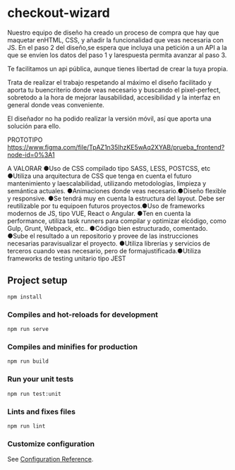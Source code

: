 # checkout-wizard

Nuestro equipo de diseño ha creado un proceso de compra que hay que maquetar enHTML, CSS, y añadir la funcionalidad que veas necesaria con JS. En el paso 2 del diseño,se espera que incluya una petición a un API a la que se envíen los datos del paso 1 y larespuesta permita avanzar al paso 3.

Te facilitamos un api pública, aunque tienes libertad de crear la tuya propia.

Trata de realizar el trabajo respetando al máximo el diseño facilitado y aporta tu buencriterio donde veas necesario y buscando el pixel-perfect, sobretodo a la hora de mejorar lausabilidad, accesibilidad y la interfaz en general donde veas conveniente.

El diseñador no ha podido realizar la versión móvil, así que aporta una solución para ello.

PROTOTIPO
https://www.figma.com/file/TpAZ1n35lhzKE5wAq2XYAB/prueba_frontend?node-id=0%3A1

A VALORAR
●Uso de CSS compilado tipo SASS, LESS, POSTCSS, etc
●Utiliza una arquitectura de CSS que tenga en cuenta el futuro mantenimiento y laescalabilidad, utilizando metodologías, limpieza y semántica actuales.
●Animaciones donde veas necesario.●Diseño flexible y responsive.
●Se tendrá muy en cuenta la estructura del layout. Debe ser reutilizable por tu equipoen futuros proyectos.●Uso de frameworks modernos de JS, tipo VUE, React o Angular.
●Ten en cuenta la performance, utiliza task runners para compilar y optimizar elcódigo, como Gulp, Grunt, Webpack, etc..
●Código bien estructurado, comentado.
●Sube el resultado a un repositorio y provee de las instrucciones necesarias paravisualizar el proyecto.
●Utiliza librerías y servicios de terceros cuando veas necesario, pero de formajustificada.●Utiliza frameworks de testing unitario tipo JEST

## Project setup

```
npm install
```

### Compiles and hot-reloads for development

```
npm run serve
```

### Compiles and minifies for production

```
npm run build
```

### Run your unit tests

```
npm run test:unit
```

### Lints and fixes files

```
npm run lint
```

### Customize configuration

See [Configuration Reference](https://cli.vuejs.org/config/).
